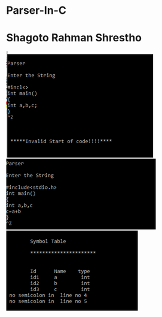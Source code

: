 # Parser-In-C
<h1> Shagoto Rahman Shrestho </h1>

<img src='Screenshot_19.png'>

<img src='Screenshot_20.png'>

<img src='Screenshot_21.png'>
